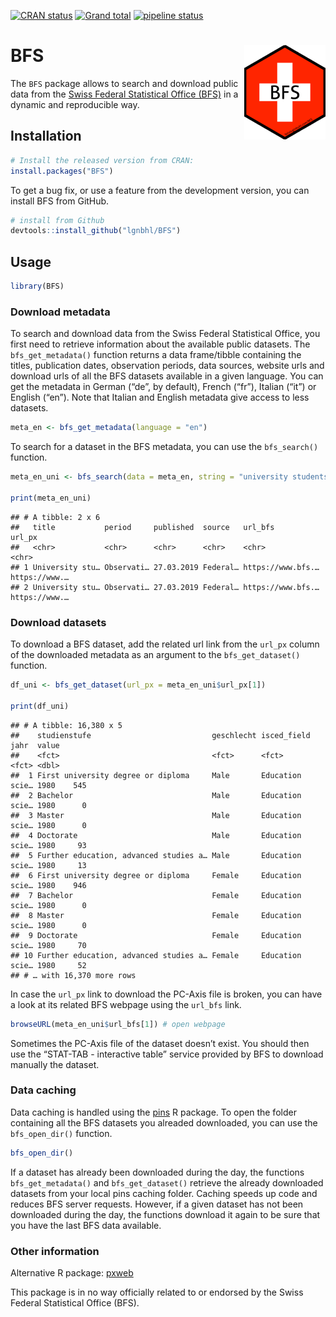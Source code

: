 <!-- badges: start -->
[![CRAN
status](https://www.r-pkg.org/badges/version/BFS)](https://CRAN.R-project.org/package=BFS)
[![Grand
total](http://cranlogs.r-pkg.org/badges/grand-total/BFS)](https://cran.r-project.org/package=BFS)
[![pipeline
status](https://gitlab.com/lgnbhl/BFS/badges/master/pipeline.svg)](https://gitlab.com/lgnbhl/BFS/pipelines)
<!-- badges: end -->

BFS <img src="man/figures/logo.png" align="right" />
====================================================

The `BFS` package allows to search and download public data from the
<a href="https://www.bfs.admin.ch/bfs/en/home/statistics/catalogues-databases/data.html" target="_blank">Swiss Federal Statistical Office (BFS)</a>
in a dynamic and reproducible way.

Installation
------------

``` r
# Install the released version from CRAN:
install.packages("BFS")
```

To get a bug fix, or use a feature from the development version, you can
install BFS from GitHub.

``` r
# install from Github
devtools::install_github("lgnbhl/BFS")
```

Usage
-----

``` r
library(BFS)
```

### Download metadata

To search and download data from the Swiss Federal Statistical Office,
you first need to retrieve information about the available public
datasets. The `bfs_get_metadata()` function returns a data frame/tibble
containing the titles, publication dates, observation periods, data
sources, website urls and download urls of all the BFS datasets
available in a given language. You can get the metadata in German (“de”,
by default), French (“fr”), Italian (“it”) or English (“en”). Note that
Italian and English metadata give access to less datasets.

``` r
meta_en <- bfs_get_metadata(language = "en")
```

To search for a dataset in the BFS metadata, you can use the
`bfs_search()` function.

``` r
meta_en_uni <- bfs_search(data = meta_en, string = "university students")

print(meta_en_uni)
```

    ## # A tibble: 2 x 6
    ##   title           period     published  source   url_bfs           url_px       
    ##   <chr>           <chr>      <chr>      <chr>    <chr>             <chr>        
    ## 1 University stu… Observati… 27.03.2019 Federal… https://www.bfs.… https://www.…
    ## 2 University stu… Observati… 27.03.2019 Federal… https://www.bfs.… https://www.…

### Download datasets

To download a BFS dataset, add the related url link from the `url_px`
column of the downloaded metadata as an argument to the
`bfs_get_dataset()` function.

``` r
df_uni <- bfs_get_dataset(url_px = meta_en_uni$url_px[1])

print(df_uni)
```

    ## # A tibble: 16,380 x 5
    ##    studienstufe                           geschlecht isced_field     jahr  value
    ##    <fct>                                  <fct>      <fct>           <fct> <dbl>
    ##  1 First university degree or diploma     Male       Education scie… 1980    545
    ##  2 Bachelor                               Male       Education scie… 1980      0
    ##  3 Master                                 Male       Education scie… 1980      0
    ##  4 Doctorate                              Male       Education scie… 1980     93
    ##  5 Further education, advanced studies a… Male       Education scie… 1980     13
    ##  6 First university degree or diploma     Female     Education scie… 1980    946
    ##  7 Bachelor                               Female     Education scie… 1980      0
    ##  8 Master                                 Female     Education scie… 1980      0
    ##  9 Doctorate                              Female     Education scie… 1980     70
    ## 10 Further education, advanced studies a… Female     Education scie… 1980     52
    ## # … with 16,370 more rows

In case the `url_px` link to download the PC-Axis file is broken, you
can have a look at its related BFS webpage using the `url_bfs` link.

``` r
browseURL(meta_en_uni$url_bfs[1]) # open webpage
```

Sometimes the PC-Axis file of the dataset doesn’t exist. You should then
use the “STAT-TAB - interactive table” service provided by BFS to
download manually the dataset.

### Data caching

Data caching is handled using the [pins](https://pins.rstudio.com/) R
package. To open the folder containing all the BFS datasets you alreaded
downloaded, you can use the `bfs_open_dir()` function.

``` r
bfs_open_dir()
```

If a dataset has already been downloaded during the day, the functions
`bfs_get_metadata()` and `bfs_get_dataset()` retrieve the already
downloaded datasets from your local pins caching folder. Caching speeds
up code and reduces BFS server requests. However, if a given dataset has
not been downloaded during the day, the functions download it again to
be sure that you have the last BFS data available.

### Other information

Alternative R package:
<a href="https://github.com/rOpenGov/pxweb" target="_blank">pxweb</a>

This package is in no way officially related to or endorsed by the Swiss
Federal Statistical Office (BFS).
